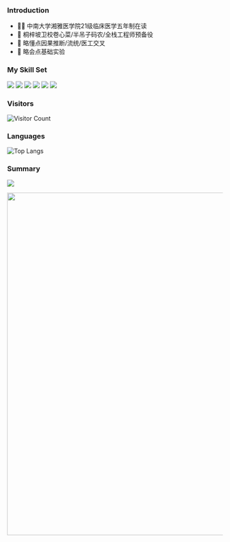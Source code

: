 ### Introduction
- 🧑‍⚕️ 中南大学湘雅医学院21级临床医学五年制在读
- 👀 桐梓坡卫校卷心菜/半吊子码农/全栈工程师预备役
- 🌱 略懂点因果推断/流统/医工交叉
- 🧪 略会点基础实验
### My Skill Set
![](https://img.shields.io/badge/Python-3776AB?style=for-the-badge&logo=python&logoColor=white) ![](https://img.shields.io/badge/R-276DC3?style=for-the-badge&logo=r&logoColor=white) ![](https://img.shields.io/badge/PostgreSQL-316192?style=for-the-badge&logo=postgresql&logoColor=white) ![](https://img.shields.io/badge/Markdown-000000?style=for-the-badge&logo=markdown&logoColor=white) ![](https://img.shields.io/badge/Vue.js-35495E?style=for-the-badge&logo=vue.js&logoColor=4FC08D) ![](https://img.shields.io/badge/HTML-239120?style=for-the-badge&logo=html5&logoColor=white)
### Visitors
![Visitor Count](https://profile-counter.glitch.me/andrelau0622/count.svg)
### Languages
![Top Langs](https://github-readme-stats.vercel.app/api/top-langs/?username=andrelau0622&layout=compact&theme=tokyonight)
### Summary
![](https://github-readme-stats.vercel.app/api?username=andrelau0622&show_icons=true&theme=transparent)

<img width="800" src="https://github-readme-activity-graph.vercel.app/graph?username={andrelau0622}&theme=github-compact&hide_border=true&area=true" />

